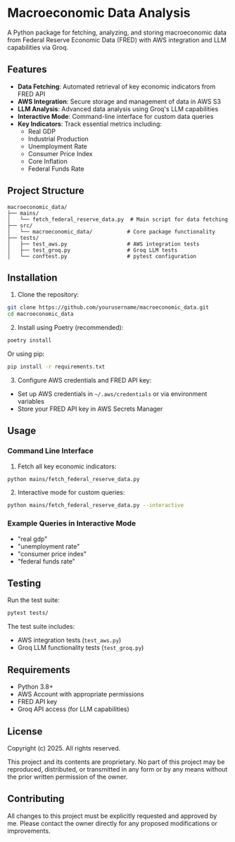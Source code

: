 # Macroeconomic Data Analysis

A Python package for fetching, analyzing, and storing macroeconomic data from Federal Reserve Economic Data (FRED) with AWS integration and LLM capabilities via Groq.

## Features

- **Data Fetching**: Automated retrieval of key economic indicators from FRED API
- **AWS Integration**: Secure storage and management of data in AWS S3
- **LLM Analysis**: Advanced data analysis using Groq's LLM capabilities
- **Interactive Mode**: Command-line interface for custom data queries
- **Key Indicators**: Track essential metrics including:
  - Real GDP
  - Industrial Production
  - Unemployment Rate
  - Consumer Price Index
  - Core Inflation
  - Federal Funds Rate

## Project Structure

```
macroeconomic_data/
├── mains/
│   └── fetch_federal_reserve_data.py  # Main script for data fetching
├── src/
│   └── macroeconomic_data/           # Core package functionality
├── tests/
│   ├── test_aws.py                   # AWS integration tests
│   ├── test_groq.py                  # Groq LLM tests
│   └── conftest.py                   # pytest configuration
```

## Installation

1. Clone the repository:
```bash
git clone https://github.com/yourusername/macroeconomic_data.git
cd macroeconomic_data
```

2. Install using Poetry (recommended):
```bash
poetry install
```

   Or using pip:
```bash
pip install -r requirements.txt
```

3. Configure AWS credentials and FRED API key:
- Set up AWS credentials in `~/.aws/credentials` or via environment variables
- Store your FRED API key in AWS Secrets Manager

## Usage

### Command Line Interface

1. Fetch all key economic indicators:
```bash
python mains/fetch_federal_reserve_data.py
```

2. Interactive mode for custom queries:
```bash
python mains/fetch_federal_reserve_data.py --interactive
```

### Example Queries in Interactive Mode
- "real gdp"
- "unemployment rate"
- "consumer price index"
- "federal funds rate"

## Testing

Run the test suite:
```bash
pytest tests/
```

The test suite includes:
- AWS integration tests (`test_aws.py`)
- Groq LLM functionality tests (`test_groq.py`)

## Requirements

- Python 3.8+
- AWS Account with appropriate permissions
- FRED API key
- Groq API access (for LLM capabilities)

## License

Copyright (c) 2025. All rights reserved.

This project and its contents are proprietary. No part of this project may be reproduced, distributed, or transmitted in any form or by any means without the prior written permission of the owner.

## Contributing

All changes to this project must be explicitly requested and approved by me. Please contact the owner directly for any proposed modifications or improvements.